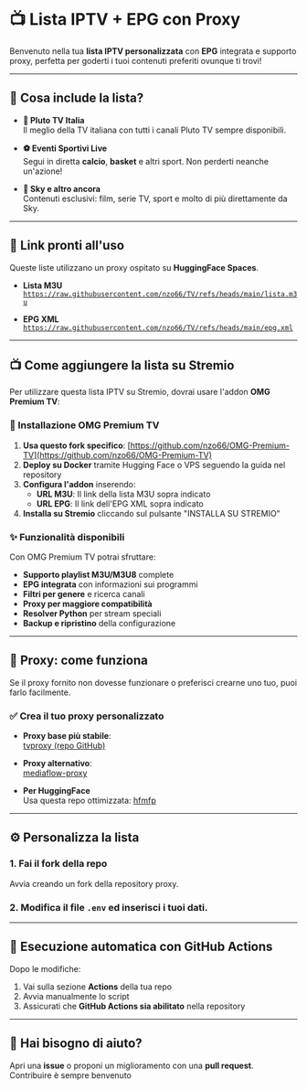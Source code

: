 # 📺 Lista IPTV + EPG con Proxy

Benvenuto nella tua **lista IPTV personalizzata** con **EPG** integrata e supporto proxy, perfetta per goderti i tuoi contenuti preferiti ovunque ti trovi!

---

## 🌟 Cosa include la lista?

- **🎥 Pluto TV Italia**  
  Il meglio della TV italiana con tutti i canali Pluto TV sempre disponibili.

- **⚽ Eventi Sportivi Live**  
  Segui in diretta **calcio**, **basket** e altri sport. Non perderti neanche un'azione!

- **📡 Sky e altro ancora**  
  Contenuti esclusivi: film, serie TV, sport e molto di più direttamente da Sky.

---

## 🔗 Link pronti all'uso

Queste liste utilizzano un proxy ospitato su **HuggingFace Spaces**.

- **Lista M3U**  
  [`https://raw.githubusercontent.com/nzo66/TV/refs/heads/main/lista.m3u`](https://raw.githubusercontent.com/7AlexZm7/TV/refs/heads/main/lista.m3u)

- **EPG XML**  
  [`https://raw.githubusercontent.com/nzo66/TV/refs/heads/main/epg.xml`](https://raw.githubusercontent.com/7AlexZm7/TV/refs/heads/main/epg.xml)

---

## 📺 Come aggiungere la lista su Stremio

Per utilizzare questa lista IPTV su Stremio, dovrai usare l'addon **OMG Premium TV**:

### 🚀 Installazione OMG Premium TV

1. **Usa questo fork specifico**: [https://github.com/nzo66/OMG-Premium-TV](https://github.com/nzo66/OMG-Premium-TV)
2. **Deploy su Docker** tramite Hugging Face o VPS seguendo la guida nel repository
3. **Configura l'addon** inserendo:
   - **URL M3U**: Il link della lista M3U sopra indicato
   - **URL EPG**: Il link dell'EPG XML sopra indicato
4. **Installa su Stremio** cliccando sul pulsante "INSTALLA SU STREMIO"

### ✨ Funzionalità disponibili

Con OMG Premium TV potrai sfruttare:
- **Supporto playlist M3U/M3U8** complete
- **EPG integrata** con informazioni sui programmi
- **Filtri per genere** e ricerca canali
- **Proxy per maggiore compatibilità** 
- **Resolver Python** per stream speciali
- **Backup e ripristino** della configurazione

---

## 🧩 Proxy: come funziona

Se il proxy fornito non dovesse funzionare o preferisci crearne uno tuo, puoi farlo facilmente.

### ✅ Crea il tuo proxy personalizzato

- **Proxy base più stabile**:  
  [tvproxy (repo GitHub)](https://github.com/nzo66/tvproxy)

- **Proxy alternativo**:  
  [mediaflow-proxy](https://github.com/mhdzumair/mediaflow-proxy)

- **Per HuggingFace**  
  Usa questa repo ottimizzata: [hfmfp](https://github.com/nzo66/hfmfp)

---

## ⚙️ Personalizza la lista

### 1. Fai il fork della repo

Avvia creando un fork della repository proxy.

### 2. Modifica il file `.env` ed inserisci i tuoi dati.

---

## 🚀 Esecuzione automatica con GitHub Actions

Dopo le modifiche:

1. Vai sulla sezione **Actions** della tua repo  
2. Avvia manualmente lo script  
3. Assicurati che **GitHub Actions sia abilitato** nella repository

---

## 🤝 Hai bisogno di aiuto?

Apri una **issue** o proponi un miglioramento con una **pull request**.  
Contribuire è sempre benvenuto
